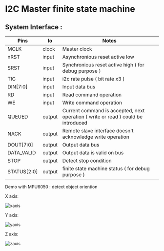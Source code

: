 
# I2C Master finite state machine


System Interface :
----------------

| Pins   | Io | Notes |
| -------- | ---- | --------------------- |
| MCLK | clock | Master clock |
| nRST | input | Asynchronious reset active low | 
| SRST | input | Synchronious reset active high ( for debug purpose ) |
| TIC | input | i2c rate pulse ( bit rate x3 ) |
| DIN[7:0] | input | Input data bus |
| RD  | input | Read command operation |
| WE  | input | Write command operation |
| QUEUED | output | Current command is accepted, next operation ( write or read ) could be introduced | 
| NACK | output | Remote slave interface doesn't acknowledge write operation |
| DOUT[7:0] | output | Output data bus |
| DATA_VALID | output | Output data is valid on bus |
| STOP | output | Detect stop condition |
| STATUS[2:0] | output | finite state machine status ( for debug purpose ) |

Demo with MPU6050 : detect object oriention

X axis:

![xaxis](https://github.com/tirfil/vhdI2CMaster/blob/master/image/xaxis.JPG)

Y axis:

![yaxis](https://github.com/tirfil/vhdI2CMaster/blob/master/image/yaxis.JPG)

Z axis:

![zaxis](https://github.com/tirfil/vhdI2CMaster/blob/master/image/zaxis.JPG)

